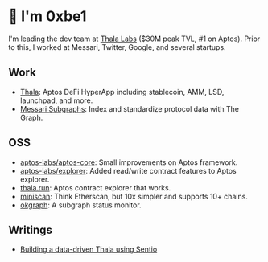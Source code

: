 # 👋 I'm 0xbe1

I'm leading the dev team at [Thala Labs](https://twitter.com/ThalaLabs) ($30M peak TVL, #1 on Aptos). Prior to this, I worked at Messari, Twitter, Google, and several startups.

## Work

- [Thala](https://app.thala.fi): Aptos DeFi HyperApp including stablecoin, AMM, LSD, launchpad, and more.
- [Messari Subgraphs](https://github.com/messari/subgraphs/commits?author=0xbe1): Index and standardize protocol data with The Graph.

## OSS

- [aptos-labs/aptos-core](https://github.com/aptos-labs/aptos-core/commits?author=0xbe1): Small improvements on Aptos framework.
- [aptos-labs/explorer](https://github.com/aptos-labs/explorer/commits?author=0xbe1): Added read/write contract features to Aptos explorer.
- [thala.run](https://run.thala.dev/): Aptos contract explorer that works.
- [miniscan](https://miniscan.xyz/): Think Etherscan, but 10x simpler and supports 10+ chains.
- [okgraph](https://okgraph.xyz/): A subgraph status monitor.

## Writings

- [Building a data-driven Thala using Sentio](https://thalalabs.medium.com/building-a-data-driven-thala-using-sentio-ddc850276af)
